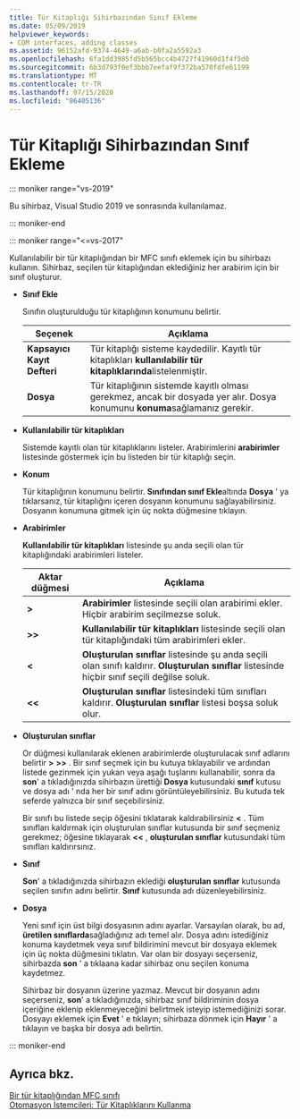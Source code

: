 ```yaml
---
title: Tür Kitaplığı Sihirbazından Sınıf Ekleme
ms.date: 05/09/2019
helpviewer_keywords:
- COM interfaces, adding classes
ms.assetid: 96152afd-9374-4649-a6ab-b0fa2a5592a3
ms.openlocfilehash: 6fa1dd3985fd5b565bcc4b4727f41960d1f4f5d0
ms.sourcegitcommit: 6b3d793f0ef3bbb7eefaf9f372ba570fdfe61199
ms.translationtype: MT
ms.contentlocale: tr-TR
ms.lasthandoff: 07/15/2020
ms.locfileid: "86405136"
---
```

# <a name="add-class-from-typelib-wizard"></a>Tür Kitaplığı Sihirbazından Sınıf Ekleme

::: moniker range="vs-2019"

Bu sihirbaz, Visual Studio 2019 ve sonrasında kullanılamaz.

::: moniker-end

::: moniker range="<=vs-2017"

Kullanılabilir bir tür kitaplığından bir MFC sınıfı eklemek için bu sihirbazı kullanın. Sihirbaz, seçilen tür kitaplığından eklediğiniz her arabirim için bir sınıf oluşturur.

- **Sınıf Ekle**

   Sınıfın oluşturulduğu tür kitaplığının konumunu belirtir.

   |Seçenek|Açıklama|
   |------------|-----------------|
   |**Kapsayıcı Kayıt Defteri**|Tür kitaplığı sisteme kaydedilir. Kayıtlı tür kitaplıkları **kullanılabilir tür kitaplıklarında**listelenmiştir.|
   |**Dosya**|Tür kitaplığının sistemde kayıtlı olması gerekmez, ancak bir dosyada yer alır. Dosya konumunu **konuma**sağlamanız gerekir.|

- **Kullanılabilir tür kitaplıkları**

   Sistemde kayıtlı olan tür kitaplıklarını listeler. Arabirimlerini **arabirimler** listesinde göstermek için bu listeden bir tür kitaplığı seçin.

- **Konum**

   Tür kitaplığının konumunu belirtir. **Sınıfından sınıf Ekle**altında **Dosya** ' ya tıklarsanız, tür kitaplığını içeren dosyanın konumunu sağlayabilirsiniz. Dosyanın konumuna gitmek için üç nokta düğmesine tıklayın.

- **Arabirimler**

   **Kullanılabilir tür kitaplıkları** listesinde şu anda seçili olan tür kitaplığındaki arabirimleri listeler.

   |Aktar düğmesi|Açıklama|
   |---------------------|-----------------|
   |**>**|**Arabirimler** listesinde seçili olan arabirimi ekler. Hiçbir arabirim seçilmezse soluk.|
   |**>>**|**Kullanılabilir tür kitaplıkları** listesinde seçili olan tür kitaplığındaki tüm arabirimleri ekler.|
   |**\<**|**Oluşturulan sınıflar** listesinde şu anda seçili olan sınıfı kaldırır. **Oluşturulan sınıflar** listesinde hiçbir sınıf seçili değilse soluk.|
   |**\<\<**|**Oluşturulan sınıflar** listesindeki tüm sınıfları kaldırır. **Oluşturulan sınıflar** listesi boşsa soluk olur.|

- **Oluşturulan sınıflar**

   Or düğmesi kullanılarak eklenen arabirimlerde oluşturulacak sınıf adlarını belirtir **>** **>>** . Bir sınıf seçmek için bu kutuya tıklayabilir ve ardından listede gezinmek için yukarı veya aşağı tuşlarını kullanabilir, sonra da **son**' a tıkladığınızda sihirbazın ürettiği **Dosya** kutusundaki **sınıf** kutusu ve dosya adı ' nda her bir sınıf adını görüntüleyebilirsiniz. Bu kutuda tek seferde yalnızca bir sınıf seçebilirsiniz.

   Bir sınıfı bu listede seçip öğesini tıklatarak kaldırabilirsiniz **<** . Tüm sınıfları kaldırmak için oluşturulan sınıflar kutusunda bir sınıf seçmeniz gerekmez; öğesine tıklayarak **<<** , **oluşturulan sınıflar** kutusundaki tüm sınıfları kaldırırsınız.

- **Sınıf**

   **Son**' a tıkladığınızda sihirbazın eklediği **oluşturulan sınıflar** kutusunda seçilen sınıfın adını belirtir. **Sınıf** kutusunda adı düzenleyebilirsiniz.

- **Dosya**

   Yeni sınıf için üst bilgi dosyasının adını ayarlar. Varsayılan olarak, bu ad, **üretilen sınıflarda**sağladığınız adı temel alır. Dosya adını istediğiniz konuma kaydetmek veya sınıf bildirimini mevcut bir dosyaya eklemek için üç nokta düğmesini tıklatın. Var olan bir dosyayı seçerseniz, sihirbazda **son** ' a tıklaana kadar sihirbaz onu seçilen konuma kaydetmez.

   Sihirbaz bir dosyanın üzerine yazmaz. Mevcut bir dosyanın adını seçerseniz, **son**' a tıkladığınızda, sihirbaz sınıf bildiriminin dosya içeriğine eklenip eklenmeyeceğini belirtmek isteyip istemediğinizi sorar. Dosyayı eklemek için **Evet** ' e tıklayın; sihirbaza dönmek için **Hayır** ' a tıklayın ve başka bir dosya adı belirtin.

::: moniker-end

## <a name="see-also"></a>Ayrıca bkz.

[Bir tür kitaplığından MFC sınıfı](../../mfc/reference/adding-an-mfc-class-from-a-type-library.md)<br/>
[Otomasyon İstemcileri: Tür Kitaplıklarını Kullanma](../../mfc/automation-clients-using-type-libraries.md)

